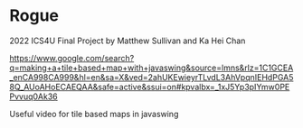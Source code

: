 # Rogue
2022 ICS4U Final Project by Matthew Sullivan and Ka Hei Chan

https://www.google.com/search?q=making+a+tile+based+map+with+javaswing&source=lmns&rlz=1C1GCEA_enCA998CA999&hl=en&sa=X&ved=2ahUKEwieyrTLvdL3AhVpqnIEHdPGA58Q_AUoAHoECAEQAA&safe=active&ssui=on#kpvalbx=_1xJ5Yp3pIYmw0PEPvvuq0Ak36
<p>Useful video for tile based maps in javaswing
